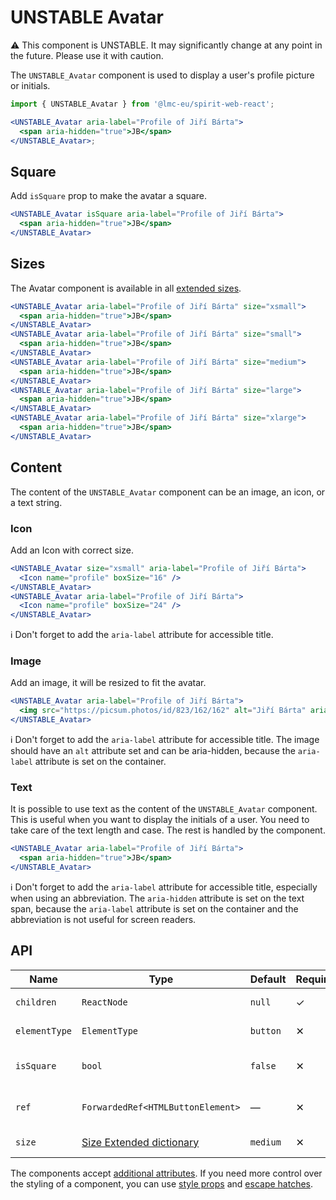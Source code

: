 # UNSTABLE Avatar

⚠️ This component is UNSTABLE. It may significantly change at any point in the future.
Please use it with caution.

The `UNSTABLE_Avatar` component is used to display a user's profile picture or initials.

```jsx
import { UNSTABLE_Avatar } from '@lmc-eu/spirit-web-react';

<UNSTABLE_Avatar aria-label="Profile of Jiří Bárta">
  <span aria-hidden="true">JB</span>
</UNSTABLE_Avatar>;
```

## Square

Add `isSquare` prop to make the avatar a square.

```jsx
<UNSTABLE_Avatar isSquare aria-label="Profile of Jiří Bárta">
  <span aria-hidden="true">JB</span>
</UNSTABLE_Avatar>
```

## Sizes

The Avatar component is available in all [extended sizes][dictionary-size].

```jsx
<UNSTABLE_Avatar aria-label="Profile of Jiří Bárta" size="xsmall">
  <span aria-hidden="true">JB</span>
</UNSTABLE_Avatar>
<UNSTABLE_Avatar aria-label="Profile of Jiří Bárta" size="small">
  <span aria-hidden="true">JB</span>
</UNSTABLE_Avatar>
<UNSTABLE_Avatar aria-label="Profile of Jiří Bárta" size="medium">
  <span aria-hidden="true">JB</span>
</UNSTABLE_Avatar>
<UNSTABLE_Avatar aria-label="Profile of Jiří Bárta" size="large">
  <span aria-hidden="true">JB</span>
</UNSTABLE_Avatar>
<UNSTABLE_Avatar aria-label="Profile of Jiří Bárta" size="xlarge">
  <span aria-hidden="true">JB</span>
</UNSTABLE_Avatar>
```

## Content

The content of the `UNSTABLE_Avatar` component can be an image, an icon, or a text string.

### Icon

Add an Icon with correct size.

```jsx
<UNSTABLE_Avatar size="xsmall" aria-label="Profile of Jiří Bárta">
  <Icon name="profile" boxSize="16" />
</UNSTABLE_Avatar>
<UNSTABLE_Avatar aria-label="Profile of Jiří Bárta">
  <Icon name="profile" boxSize="24" />
</UNSTABLE_Avatar>
```

ℹ️ Don't forget to add the `aria-label` attribute for accessible title.

### Image

Add an image, it will be resized to fit the avatar.

```jsx
<UNSTABLE_Avatar aria-label="Profile of Jiří Bárta">
  <img src="https://picsum.photos/id/823/162/162" alt="Jiří Bárta" aria-hidden="true" />
</UNSTABLE_Avatar>
```

ℹ️ Don't forget to add the `aria-label` attribute for accessible title.
The image should have an `alt` attribute set and can be aria-hidden, because the `aria-label`
attribute is set on the container.

### Text

It is possible to use text as the content of the `UNSTABLE_Avatar` component.
This is useful when you want to display the initials of a user. You need to
take care of the text length and case. The rest is handled by the component.

```jsx
<UNSTABLE_Avatar aria-label="Profile of Jiří Bárta">
  <span aria-hidden="true">JB</span>
</UNSTABLE_Avatar>
```

ℹ️ Don't forget to add the `aria-label` attribute for accessible title, especially when
using an abbreviation. The `aria-hidden` attribute is set on the text span, because the `aria-label`
attribute is set on the container and the abbreviation is not useful for screen readers.

## API

| Name          | Type                                        | Default  | Required | Description               |
| ------------- | ------------------------------------------- | -------- | -------- | ------------------------- |
| `children`    | `ReactNode`                                 | `null`   | ✓        | Content of the Avatar     |
| `elementType` | `ElementType`                               | `button` | ✕        | Type of element           |
| `isSquare`    | `bool`                                      | `false`  | ✕        | If true, Avatar is square |
| `ref`         | `ForwardedRef<HTMLButtonElement>`           | —        | ✕        | Avatar element reference  |
| `size`        | [Size Extended dictionary][dictionary-size] | `medium` | ✕        | Size of the Avatar        |

The components accept [additional attributes][readme-additional-attributes].
If you need more control over the styling of a component, you can use [style props][readme-style-props]
and [escape hatches][readme-escape-hatches].

[dictionary-size]: https://github.com/lmc-eu/spirit-design-system/tree/main/docs/DICTIONARIES.md#size
[readme-additional-attributes]: https://github.com/lmc-eu/spirit-design-system/blob/main/packages/web-react/README.md#additional-attributes
[readme-escape-hatches]: https://github.com/lmc-eu/spirit-design-system/blob/main/packages/web-react/README.md#escape-hatches
[readme-style-props]: https://github.com/lmc-eu/spirit-design-system/blob/main/packages/web-react/README.md#style-props
